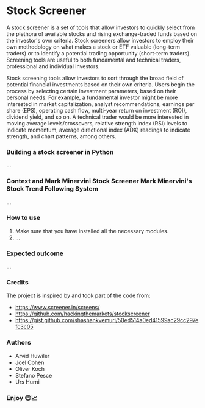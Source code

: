 # Stock Screener
A stock screener is a set of tools that allow investors to quickly select from the plethora of available stocks and rising exchange-traded funds based on the investor's own criteria. Stock screeners allow investors to employ their own methodology on what makes a stock or ETF valuable (long-term traders) or to identify a potential trading opportunity (short-term traders). Screening tools are useful to both fundamental and technical traders, professional and individual investors.

Stock screening tools allow investors to sort through the broad field of potential financial investments based on their own criteria. Users begin the process by selecting certain investment parameters, based on their personal needs. For example, a fundamental investor might be more interested in market capitalization, analyst recommendations, earnings per share (EPS), operating cash flow, multi-year return on investment (ROI), dividend yield, and so on. A technical trader would be more interested in moving average levels/crossovers, relative strength index (RSI) levels to indicate momentum, average directional index (ADX) readings to indicate strength, and chart patterns, among others.

### Building a stock screener in Python
...

### Context and Mark Minervini Stock Screener Mark Minervini's Stock Trend Following System
...

### How to use
1. Make sure that you have installed all the necessary modules.
2. ...

### Expected outcome
...

### Credits
The project is inspired by and took part of the code from:
- https://www.screener.in/screens/
- https://github.com/hackingthemarkets/stockscreener
- https://gist.github.com/shashankvemuri/50ed514a0ed41599ac29cc297efc3c05

### Authors
- Arvid Huwiler
- Joel Cohen
- Oliver Koch
- Stefano Pesce
- Urs Hurni

### Enjoy 😊📈
